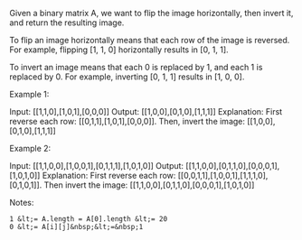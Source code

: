 Given a binary matrix A, we want to flip the image horizontally, then invert it, and return the resulting image.

To flip an image horizontally means that each row of the image is reversed.&nbsp; For example, flipping&nbsp;[1, 1, 0]&nbsp;horizontally results in&nbsp;[0, 1, 1].

To invert an image means&nbsp;that each 0 is replaced by 1, and each 1 is replaced by 0.&nbsp;For example, inverting&nbsp;[0, 1, 1]&nbsp;results in&nbsp;[1, 0, 0].

Example 1:


Input: [[1,1,0],[1,0,1],[0,0,0]]
Output: [[1,0,0],[0,1,0],[1,1,1]]
Explanation: First reverse each row: [[0,1,1],[1,0,1],[0,0,0]].
Then, invert the image: [[1,0,0],[0,1,0],[1,1,1]]


Example 2:


Input: [[1,1,0,0],[1,0,0,1],[0,1,1,1],[1,0,1,0]]
Output: [[1,1,0,0],[0,1,1,0],[0,0,0,1],[1,0,1,0]]
Explanation: First reverse each row: [[0,0,1,1],[1,0,0,1],[1,1,1,0],[0,1,0,1]].
Then invert the image: [[1,1,0,0],[0,1,1,0],[0,0,0,1],[1,0,1,0]]


Notes:


	1 &lt;= A.length = A[0].length &lt;= 20
	0 &lt;= A[i][j]&nbsp;&lt;=&nbsp;1
